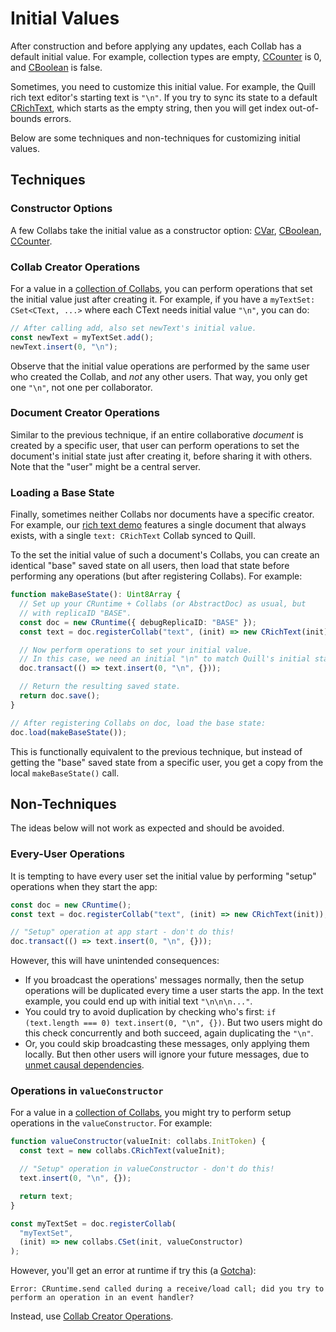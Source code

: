 # Initial Values

After construction and before applying any updates, each Collab has a default initial value. For example, collection types are empty, [CCounter](../api/collabs/classes/CCounter.html) is 0, and [CBoolean](../api/collabs/classes/CBoolean.html) is false.

Sometimes, you need to customize this initial value. For example, the Quill rich text editor's starting text is `"\n"`. If you try to sync its state to a default [CRichText](../api/collabs/classes/CRichText.html), which starts as the empty string, then you will get index out-of-bounds errors.

Below are some techniques and non-techniques for customizing initial values.

## Techniques

### Constructor Options

A few Collabs take the initial value as a constructor option: [CVar](../api/collabs/classes/CVar.html), [CBoolean](../api/collabs/classes/CBoolean.html), [CCounter](../api/collabs/classes/CCounter.html).

### Collab Creator Operations

For a value in a [collection of Collabs](../guide/collections.html), you can perform operations that set the initial value just after creating it. For example, if you have a `myTextSet: CSet<CText, ...>` where each CText needs initial value `"\n"`, you can do:

```ts
// After calling add, also set newText's initial value.
const newText = myTextSet.add();
newText.insert(0, "\n");
```

Observe that the initial value operations are performed by the same user who created the Collab, and _not_ any other users. That way, you only get one `"\n"`, not one per collaborator.

### Document Creator Operations

Similar to the previous technique, if an entire collaborative _document_ is created by a specific user, that user can perform operations to set the document's initial state just after creating it, before sharing it with others. Note that the "user" might be a central server.

### Loading a Base State

Finally, sometimes neither Collabs nor documents have a specific creator. For example, our [rich text demo](https://github.com/composablesys/collabs/blob/master/demos/apps/rich-text/src/main.ts) features a single document that always exists, with a single `text: CRichText` Collab synced to Quill.

To the set the initial value of such a document's Collabs, you can create an identical "base" saved state on all users, then load that state before performing any operations (but after registering Collabs). For example:

```ts
function makeBaseState(): Uint8Array {
  // Set up your CRuntime + Collabs (or AbstractDoc) as usual, but
  // with replicaID "BASE".
  const doc = new CRuntime({ debugReplicaID: "BASE" });
  const text = doc.registerCollab("text", (init) => new CRichText(init));

  // Now perform operations to set your initial value.
  // In this case, we need an initial "\n" to match Quill's initial state.
  doc.transact(() => text.insert(0, "\n", {}));

  // Return the resulting saved state.
  return doc.save();
}

// After registering Collabs on doc, load the base state:
doc.load(makeBaseState());
```

This is functionally equivalent to the previous technique, but instead of getting the "base" saved state from a specific user, you get a copy from the local `makeBaseState()` call.

## Non-Techniques

The ideas below will not work as expected and should be avoided.

### Every-User Operations

It is tempting to have every user set the initial value by performing "setup" operations when they start the app:

```ts
const doc = new CRuntime();
const text = doc.registerCollab("text", (init) => new CRichText(init));

// "Setup" operation at app start - don't do this!
doc.transact(() => text.insert(0, "\n", {}));
```

However, this will have unintended consequences:

- If you broadcast the operations' messages normally, then the setup operations will be duplicated every time a user starts the app. In the text example, you could end up with initial text `"\n\n\n..."`.
- You could try to avoid duplication by checking who's first: `if (text.length === 0) text.insert(0, "\n", {})`. But two users might do this check concurrently and both succeed, again duplicating the `"\n"`.
- Or, you could skip broadcasting these messages, only applying them locally. But then other users will ignore your future messages, due to [unmet causal dependencies](./updates.html#syncing-documents).

### Operations in `valueConstructor`

For a value in a [collection of Collabs](../guide/collections.html), you might try to perform setup operations in the `valueConstructor`. For example:

```ts
function valueConstructor(valueInit: collabs.InitToken) {
  const text = new collabs.CRichText(valueInit);

  // "Setup" operation in valueConstructor - don't do this!
  text.insert(0, "\n", {});

  return text;
}

const myTextSet = doc.registerCollab(
  "myTextSet",
  (init) => new collabs.CSet(init, valueConstructor)
);
```

However, you'll get an error at runtime if try this (a [Gotcha](../guide/gotchas.html#operations-in-event-handlers-or-initializers)):

```
Error: CRuntime.send called during a receive/load call; did you try to perform an operation in an event handler?
```

Instead, use [Collab Creator Operations](#collab-creator-operations).
